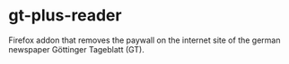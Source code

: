 # gt-plus-reader

Firefox addon that removes the paywall on the internet site of the german newspaper Göttinger Tageblatt (GT).
